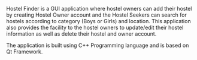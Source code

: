 Hostel Finder is a GUI application where hostel owners can add their hostel by creating Hostel Owner account and the Hostel Seekers can search for hostels according to category (Boys or Girls) and location. This application also provides the facility to the hostel owners to update/edit their hostel information as well as delete their hostel and owner account.

The application is built using C++ Programming language and is based on Qt Framework.
